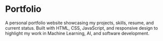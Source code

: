 # Portfolio
A personal portfolio website showcasing my projects, skills, resume, and current status. Built with HTML, CSS, JavaScript, and responsive design to highlight my work in Machine Learning, AI, and software development.
